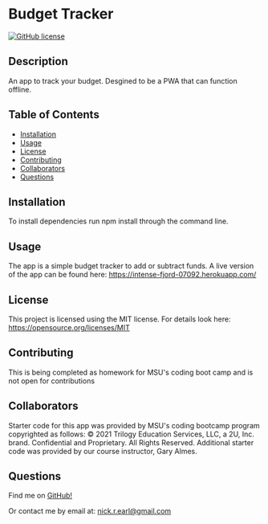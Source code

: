 # Budget Tracker
  [![GitHub license](https://img.shields.io/badge/License-MIT-yellow.svg)](https://opensource.org/licenses/MIT)

  ## Description
  An app to track your budget. Desgined to be a PWA that can function offline.

  ## Table of Contents
  - [Installation](#installation)
  - [Usage](#usage)
  - [License](#license)
  - [Contributing](#contributing)
  - [Collaborators](#collaborators)
  - [Questions](#questions)


  ## Installation
  To install dependencies run npm install through the command line.

  ## Usage
  The app is a simple budget tracker to add or subtract funds. A live version of the app can be found here: https://intense-fjord-07092.herokuapp.com/

  ## License
  This project is licensed using the MIT license. For details look here: https://opensource.org/licenses/MIT

  ## Contributing
  This is being completed as homework for MSU's coding boot camp and is not open for contributions

  ## Collaborators
  Starter code for this app was provided by MSU's coding bootcamp program copyrighted as follows: © 2021 Trilogy Education Services, LLC, a 2U, Inc. brand. Confidential and Proprietary. All Rights Reserved. Additional starter code was provided by our course instructor, Gary Almes.

  ## Questions
  Find me on [GitHub!](https://github.com/nickrearl)

  Or contact me by email at: nick.r.earl@gmail.com

